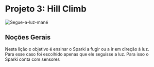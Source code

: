 # Projeto 3: Hill Climb

![Segue-a-luz-mané](https://github.com/lara-unb/Fundamentos_Robotica_Grupo_2_Sparki/assets/130604394/1010dc98-408f-4b8d-8cca-aa7b56c5c089)

## Noções Gerais

Nesta lição o objetivo é ensinar o Sparki a fugir ou a ir em direção à luz. Para esse caso foi escolhido apenas que ele seguisse a luz. Para isso o Sparki conta com sensores 
